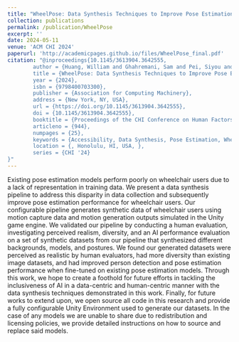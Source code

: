 ```yaml
---
title: "WheelPose: Data Synthesis Techniques to Improve Pose Estimation Performance on Wheelchair Users"
collection: publications
permalink: /publication/WheelPose
excerpt: ''
date: 2024-05-11
venue: 'ACM CHI 2024'
paperurl: 'http://academicpages.github.io/files/WheelPose_final.pdf'
citation: "@inproceedings{10.1145/3613904.3642555,
		author = {Huang, William and Ghahremani, Sam and Pei, Siyou and Zhang, Yang},
		title = {WheelPose: Data Synthesis Techniques to Improve Pose Estimation Performance on Wheelchair Users},
		year = {2024},
		isbn = {9798400703300},
		publisher = {Association for Computing Machinery},
		address = {New York, NY, USA},
		url = {https://doi.org/10.1145/3613904.3642555},
		doi = {10.1145/3613904.3642555},
		booktitle = {Proceedings of the CHI Conference on Human Factors in Computing Systems},
		articleno = {944},
		numpages = {25},
		keywords = {Accessibility, Data Synthesis, Pose Estimation, Wheelchair Users},
		location = {, Honolulu, HI, USA, },
		series = {CHI '24}
}"
---
```


Existing pose estimation models perform poorly on wheelchair users due to a lack of representation in training data. We present a data synthesis pipeline to address this disparity in data collection and subsequently improve pose estimation performance for wheelchair users. Our configurable pipeline generates synthetic data of wheelchair users using motion capture data and motion generation outputs simulated in the Unity game engine. We validated our pipeline by conducting a human evaluation, investigating perceived realism, diversity, and an AI performance evaluation on a set of synthetic datasets from our pipeline that synthesized different backgrounds, models, and postures. We found our generated datasets were perceived as realistic by human evaluators, had more diversity than existing image datasets, and had improved person detection and pose estimation performance when fine-tuned on existing pose estimation models. Through this work, we hope to create a foothold for future efforts in tackling the inclusiveness of AI in a data-centric and human-centric manner with the data synthesis techniques demonstrated in this work. Finally, for future works to extend upon, we open source all code in this research and provide a fully configurable Unity Environment used to generate our datasets. In the case of any models we are unable to share due to redistribution and licensing policies, we provide detailed instructions on how to source and replace said models. 
